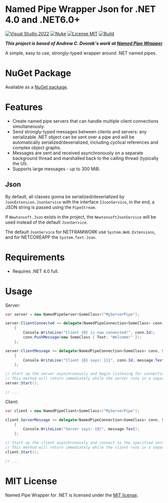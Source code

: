 # Named Pipe Wrapper Json for .NET 4.0 and .NET6.0+

[![Visual Studio 2022](https://img.shields.io/badge/Visual%20Studio-2022-blue)](../..)
[![Nuke](https://img.shields.io/badge/Nuke-Build-blue)](https://nuke.build/)
[![License MIT](https://img.shields.io/badge/License-MIT-blue.svg)](LICENSE)
[![Build](../../actions/workflows/Build.yml/badge.svg)](../../actions)

***This project is based of Andrew C. Dvorak's work at [Named Pipe Wrapper](https://github.com/acdvorak/named-pipe-wrapper)***

A simple, easy to use, strongly-typed wrapper around .NET named pipes.

# NuGet Package

Available as a [NuGet package](https://www.nuget.org/packages/NamedPipeWrapper/).

# Features

*  Create named pipe servers that can handle multiple client connections simultaneously.
*  Send strongly-typed messages between clients and servers: any serializable .NET object can be sent over a pipe and will be automatically serialized/deserialized, including cyclical references and complex object graphs.
*  Messages are sent and received asynchronously on a separate background thread and marshalled back to the calling thread (typically the UI).
*  Supports large messages - up to 300 MiB.

## Json

By default, all classes gonna be serialized/deserialized by `JsonExtension.JsonService` with the interface `IJsonService`, in the end, a JSON string is passed using the `PipeStream`.

If `Newtonsoft.Json` exists in the project, the `NewtonsoftJsonService` will be used instead of the default `JsonService`. 

The default `JsonService` for NETFRAMWORK use `System.Web.Extensions`, and for NETCOREAPP the `System.Text.Json`.

# Requirements

* Requires .NET 4.0 full.

# Usage

Server:

```csharp
var server = new NamedPipeServer<SomeClass>("MyServerPipe");

server.ClientConnected += delegate(NamedPipeConnection<SomeClass> conn)
    {
        Console.WriteLine("Client {0} is now connected!", conn.Id);
        conn.PushMessage(new SomeClass { Text: "Welcome!" });
    };

server.ClientMessage += delegate(NamedPipeConnection<SomeClass> conn, SomeClass message)
    {
        Console.WriteLine("Client {0} says: {1}", conn.Id, message.Text);
    };

// Start up the server asynchronously and begin listening for connections.
// This method will return immediately while the server runs in a separate background thread.
server.Start();

// ...
```

Client:

```csharp
var client = new NamedPipeClient<SomeClass>("MyServerPipe");

client.ServerMessage += delegate(NamedPipeConnection<SomeClass> conn, SomeClass message)
    {
        Console.WriteLine("Server says: {0}", message.Text);
    };

// Start up the client asynchronously and connect to the specified server pipe.
// This method will return immediately while the client runs in a separate background thread.
client.Start();

// ...
```

# MIT License

Named Pipe Wrapper for .NET is licensed under the [MIT license](LICENSE).
